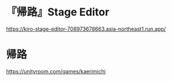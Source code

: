 # 『帰路』Stage Editor
https://kiro-stage-editor-708973678663.asia-northeast1.run.app/

# 帰路
https://unityroom.com/games/kaerimichi

